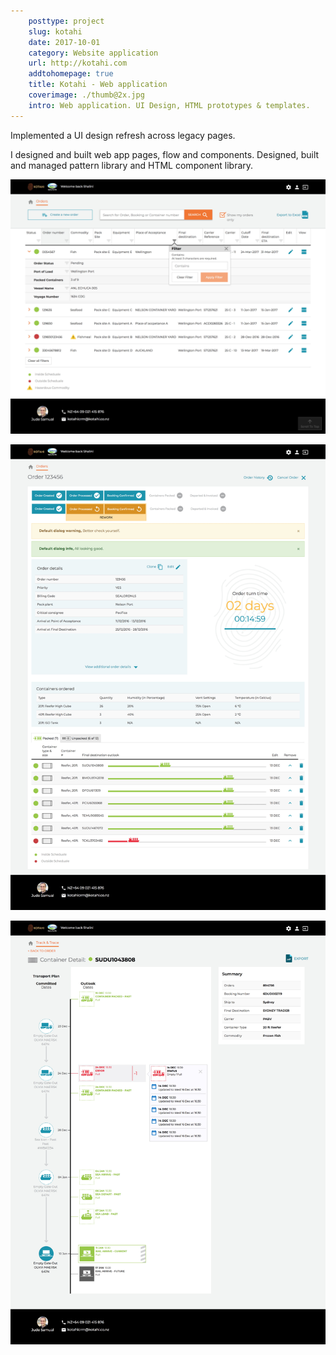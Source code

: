```yaml
---  
    posttype: project
    slug: kotahi
    date: 2017-10-01
    category: Website application
    url: http://kotahi.com
    addtohomepage: true
    title: Kotahi - Web application
    coverimage: ./thumb@2x.jpg
    intro: Web application. UI Design, HTML prototypes & templates.
---
```


<div class="description">

Implemented a UI design refresh across legacy pages.

I designed and built web app pages, flow and components. Designed, built and managed pattern library and HTML component library.

</div>

<div class="images">

![Kotahi - Order list](./order-list@2x.jpg "Kotahi - Order list")

![Kotahi - Order view](./order-view@2x.jpg "Kotahi - Order view")

![Kotahi - Order plan](./plan@2x.jpg "Kotahi - Order plan")

</div>